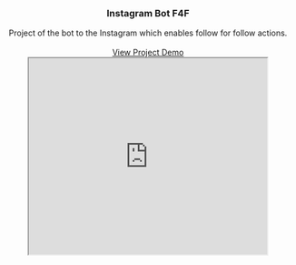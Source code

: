 <div id="top"></div>

<!-- PROJECT LOGO -->
<br>
<div align="center">

  <h3 align="center">Instagram Bot F4F</h3>

  <p align="center">
    Project of the bot to the Instagram which enables follow for follow actions.  
    <br>
    <br>
    <a href="https://youtu.be/2TS3ffwVsGs" target="_blank">View Project Demo</a>
    <iframe width="420" height="345" src="https://youtu.be/2TS3ffwVsGs">
  </p>
</div>

<!-- TABLE OF CONTENTS -->
<details>
  <summary>Table of Contents</summary>
  <ol>
    <li>
      <a href="#about-the-project">About The Project</a>
      <ul>
        <li><a href="#built-with">Built With</a></li>
      </ul>
    </li>
    <li>
      <a href="#getting-started">Getting Started</a>
      <ul>
        <li><a href="#prerequisites">Prerequisites</a></li>
        <li><a href="#installation">Installation</a></li>
      </ul>
    </li>
    <li><a href="#usage">Usage</a></li>
    <li><a href="#roadmap">Roadmap</a></li>
    <li><a href="#license">License</a></li>
    <li><a href="#contact">Contact</a></li>
  </ol>
</details>

<!-- ABOUT THE PROJECT -->

## About The Project

A project meant for gaining follower by follow account and also like with comment in the post of followed account.

Here's why:

- Gaining more traffic on the account
- Gaining more followers
- Try to get around restrictions of Instagram

<p align="right">(<a href="#top">back to top</a>)</p>

### Built With

Include all components used in the project.

- [Python 3](https://www.python.org/)
  - [Pyautogui](https://pyautogui.readthedocs.io/en/latest/)
  - [Time](https://docs.python.org/3/library/time.html)
  - [Random](https://docs.python.org/3/library/random.html)

<p align="right">(<a href="#top">back to top</a>)</p>

<!-- GETTING STARTED -->

## Getting Started

Instructions on setting up project locally. To get a local copy up and running follow these steps.

### Prerequisites

Things you need to use for the software and how to install them.

- cmd
  ```sh
  pip install pyautogui
  ```

### Installation

_Installing and setting up app._

1. Clone the repo
   ```sh
   git clone https://github.com/filipwroblewski/Instagram-bot-4F4
   ```
2. Install required modules
   ```sh
   pip install pyautogui
   ```
   <p align="right">(<a href="#top">back to top</a>)</p>

<!-- USAGE EXAMPLES -->

## Usage

Run _TimeTracker.py_ and start your work.

```sh
python "f4f bot.py"
```

<br>
<img src=".\to README\img\search.jpg" alt="Search field"> 
Have to be visible while starting app. 
<br>
All of the Instagram site have to be visible while app is running. 
<br>
<br>

Program automatically locate elements on the site. App find random hashtag and open recent posts, then follow account (if it is not followed yet), like and comment (also using emoticons) post. Comment and emoticon is also chosen randomly. When actions in one posts are done, then app jumps to another post and repeats process. During running there are displayed informations about status of seen posts. At the end of working it is displayed summary about number of seen posts and number of given comments.

<p align="right">(<a href="#top">back to top</a>)</p>

<!-- ROADMAP -->

## Roadmap

- [x] Locate essential elements on the site
  - [x] Search field
  - [x] Hashtag image
  - [x] Most recent text
  - [x] Follow text
  - [x] Empty heart icon
  - [x] Comment icon
  - [x] Empty emoticon icon
    - [x] some smiling emoticons (_+/- 6_)
  - [x] Post comment text
  - [x] Next post button
- [x] Locate recent posts
- [x] Open last recent post
- [x] Take actions on the post
  - [x] Follow account
  - [x] Like post
  - [x] Add comment
  - [x] Open emoticons
    - [x] Add emoticon
  - [x] Post comment
  - [x] Go to the next post
- [x] Loop through choosed number of accounts to follow
  - [x] Define range of accounts to follow (_chooseing number to follow by random_)
- [x] Logic: if post's account is already followed jump to the next post
- [x] Create files with data to choose it randomly
  - [x] Comments file
  - [x] Hashtags file
  - [x] Emoticons file
- [x] Display information what action app is taking
  - [x] Display info when accoutn is ready to follow and how many accounts to follow left
  - [x] Display posted comment
  - [x] Display type of used emoticon
  - [x] Display type of used emoticon
- [x] Display summary of actions
  - [x] Seen posts
  - [x] Number of posted comments
  - [x] Suggested next start of app
- [ ] Add more data
  - [ ] Emoticons
  - [ ] Hashtags
  - [ ] Comments
- [ ] Create checker if everything works correctly and if not do something

<p align="right">(<a href="#top">back to top</a>)</p>

<!-- LICENSE -->

## License

<!-- Distributed under the ________ License. See `LICENSE.txt` for more information. -->

Distributed without any License yet.

<p align="right">(<a href="#top">back to top</a>)</p>

<!-- CONTACT -->

## Contact

<a href="https://twitter.com/wrobl_ewski" ><img src="https://img.shields.io/twitter/follow/wrobl_ewski.svg?style=social"></a>

<p align="right">(<a href="#top">back to top</a>)</p>
